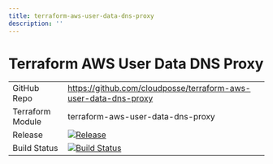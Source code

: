 ```yaml
---
title: terraform-aws-user-data-dns-proxy
description: ''
---
```


# Terraform AWS User Data DNS Proxy

|                  |                                                                                                                                                                                |
|:-----------------|:-------------------------------------------------------------------------------------------------------------------------------------------------------------------------------|
| GitHub Repo      | <https://github.com/cloudposse/terraform-aws-user-data-dns-proxy>                                                                                                              |
| Terraform Module | terraform-aws-user-data-dns-proxy                                                                                                                                              |
| Release          | [![Release](https://img.shields.io/github/release/cloudposse/terraform-aws-user-data-dns-proxy.svg)](https://github.com/cloudposse/terraform-aws-user-data-dns-proxy/releases) |
| Build Status     | [![Build Status](https://travis-ci.org/cloudposse/terraform-aws-user-data-dns-proxy.svg?branch=master)](https://travis-ci.org/cloudposse/terraform-aws-user-data-dns-proxy)    |
